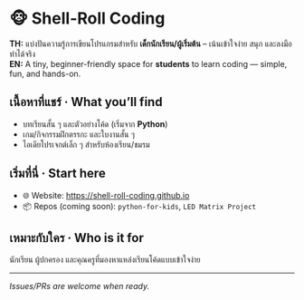 # 🐵 Shell-Roll Coding

**TH:** แบ่งปันความรู้การเขียนโปรแกรมสำหรับ **เด็กนักเรียน/ผู้เริ่มต้น** – เน้นเข้าใจง่าย สนุก และลงมือทำได้จริง  
**EN:** A tiny, beginner-friendly space for **students** to learn coding — simple, fun, and hands-on.

## เนื้อหาที่แชร์ · What you’ll find
- บทเรียนสั้น ๆ และตัวอย่างโค้ด (เริ่มจาก **Python**)  
- เกม/กิจกรรมฝึกตรรกะ และใบงานสั้น ๆ  
- ไอเดียโปรเจกต์เล็ก ๆ สำหรับห้องเรียน/ชมรม

## เริ่มที่นี่ · Start here
- 🌐 Website: https://shell-roll-coding.github.io  
- 📦 Repos (coming soon): `python-for-kids`, `LED Matrix Project`

## เหมาะกับใคร · Who is it for
นักเรียน ผู้ปกครอง และคุณครูที่มองหาแหล่งเรียนโค้ดแบบเข้าใจง่าย

---

*Issues/PRs are welcome when ready.*
